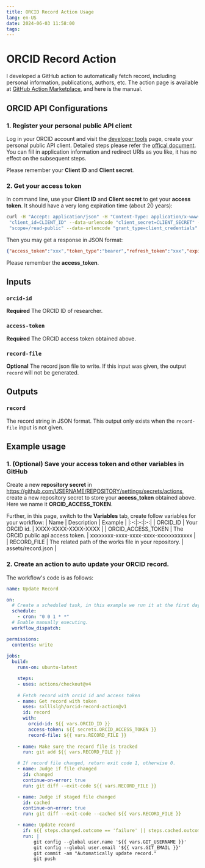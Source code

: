 ```yaml
---
title: ORCID Record Action Usage
lang: en-US
date: 2024-06-03 11:58:00
tags:
---
```


# ORCID Record Action
I developed a GitHub action to automatically fetch record, including personal information, publications, authors, etc. The action page is available at [GitHub Action Marketplace](https://github.com/marketplace/actions/orcid-record-action), and here is the manual.

## ORCID API Configurations
### 1. Register your personal public API client
Log in your ORCID account and visit the [developer tools](https://orcid.org/developer-tools) page, create your personal public API client. Detailed steps please refer the [offical document](https://info.orcid.org/documentation/features/public-api). You can fill in application information and redirect URIs as you like, it has no effect on the subsequent steps.

Please remember your __Client ID__ and __Client secret__.

### 2. Get your access token
In command line, use your __Client ID__ and __Client secret__ to get your __access token__. It should have a very long expiration time (about 20 years):
```bash
curl -H "Accept: application/json" -H "Content-Type: application/x-www-form-urlencoded" --data-urlencode
 "client_id=CLIENT_ID" --data-urlencode "client_secret=CLIENT_SECRET" --data-urlencode
 "scope=/read-public" --data-urlencode "grant_type=client_credentials" https://orcid.org/oauth/token
```
Then you may get a response in JSON format:
```json
{"access_token":"xxx","token_type":"bearer","refresh_token":"xxx","expires_in":631138518,"scope":"/read-public","orcid":null}
```
Please remember the __access_token__.

## Inputs
### `orcid-id`
**Required** The ORCID ID of researcher.

### `access-token`
**Required** The ORCID access token obtained above.

### `record-file`
**Optional** The record json file to write. If this input was given, the output `record` will not be generated.

## Outputs
### `record`
The record string in JSON format. This output only exists when the `record-file` input is not given.

## Example usage
### 1. (Optional) Save your access token and other variables in GitHub
Create a new __repository secret__ in https://github.com/USERNAME/REPOSITORY/settings/secrets/actions, create a new repository secret to store your __access_token__ obtained above. Here we name it __ORCID_ACCESS_TOKEN__.

Further, in this page, switch to the __Variables__ tab, create follow variables for your workflow:
| Name | Description | Example |
|:-:|:-:|:-:|
| ORCID_ID | Your ORCID id. | XXXX-XXXX-XXXX-XXXX |
| ORCID_ACCESS_TOKEN | The ORCID public api access token. | xxxxxxxx-xxxx-xxxx-xxxx-xxxxxxxxxxxx |
| RECORD_FILE | The related path of the works file in your repository. | assets/record.json |

### 2. Create an action to auto update your ORCID record.

The workflow's code is as follows:
```yaml
name: Update Record

on:
  # Create a scheduled task, in this example we run it at the first day of every month.
  schedule:
    - cron: "0 0 1 * *"
  # Enable manually executing.
  workflow_dispatch:

permissions:
  contents: write
  
jobs:
  build:
    runs-on: ubuntu-latest

    steps:
    - uses: actions/checkout@v4
    
    # Fetch record with orcid id and access token
    - name: Get record with token
      uses: sxlllslgh/orcid-record-action@v1
      id: record
      with:
        orcid-id: ${{ vars.ORCID_ID }}
        access-token: ${{ secrets.ORCID_ACCESS_TOKEN }}
        record-file: ${{ vars.RECORD_FILE }}
      
    - name: Make sure the record file is tracked
      run: git add ${{ vars.RECORD_FILE }}

    # If record file changed, return exit code 1, otherwise 0.
    - name: Judge if file changed
      id: changed
      continue-on-error: true
      run: git diff --exit-code ${{ vars.RECORD_FILE }}

    - name: Judge if staged file changed
      id: cached
      continue-on-error: true
      run: git diff --exit-code --cached ${{ vars.RECORD_FILE }}

    - name: Update record
      if: ${{ steps.changed.outcome == 'failure' || steps.cached.outcome == 'failure' }}
      run: |
          git config --global user.name '${{ vars.GIT_USERNAME }}'
          git config --global user.email '${{ vars.GIT_EMAIL }}'
          git commit -am "Automatically update record."
          git push
```